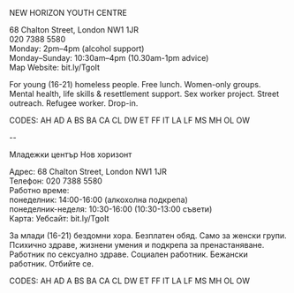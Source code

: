 NEW HORIZON YOUTH CENTRE

68 Chalton Street, London NW1 1JR  
020 7388 5580  
Monday: 2pm–4pm (alcohol support)  
Monday–Sunday: 10:30am–4pm (10.30am-1pm advice)  
Map   Website: bit.ly/TgoIt  

For young (16-21) homeless people. Free lunch. Women-only groups. Mental health, life skills & resettlement support. Sex worker project. Street outreach. Refugee worker. Drop-in.

CODES: AH AD A BS BA CA CL DW ET FF IT LA LF MS MH OL OW

--

Mладежки център Нов хоризонт

Адрес: 68 Chalton Street, London NW1 1JR  
Телефон: 020 7388 5580  
Работно време:  
понеделник: 14:00-16:00 (алкохолна подкрепа)  
понеделник-неделя: 10:30-16:00 (10:30-13:00 съвети)  
Карта: Уебсайт: bit.ly/TgoIt  

За млади (16-21) бездомни хора. Безплатен обяд. Само за женски групи. Психично здраве, жизнени умения и подкрепа за пренастаняване. Работник по сексуално здраве. Социален работник. Бежански работник. Отбийте се.

CODES: AH AD A BS BA CA CL DW ET FF IT LA LF MS MH OL OW